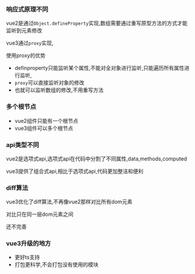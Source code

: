 ### 响应式原理不同

vue2是通过`Object.defineProperty`实现,数组需要通过重写原型方法的方式才能监听到元素修改

vue3通过`proxy`实现,

使用proxy的优势

- definproperty只能监听某个属性,不能对全对象进行监听,只能遍历所有属性进行监听,
- `proxy`可以直接监听对象的修改
- 也就可以监听数组的修改,不用重写方法

### 多个根节点

- vue2组件只能有一个根节点
- vue3组件可以多个根节点

### api类型不同

vue2是选项式api,选项式api在代码中分割了不同属性,data,methods,computed

vue3提供了组合式api,相比于选项式api,代码更加整洁和便利

### diff算法

vue3优化了diff算法,不再像vue2那样对比所有dom元素

对比只在同一层dom元素之间

还不完善

### vue3升级的地方

- 更好ts支持
- 打包更科学,不会打包没有使用的模块
